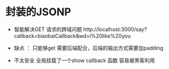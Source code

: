 # 封装的JSONP

- 智能解决GET 请求的跨域问题
    http://localhost:3000/say?callback=biaobaiCallback&wd=i%20like%20you

- 缺点 ： 只能够get
        需要后端配合，后端的输出方式需要加padding
- 不太安全
    全局挂载了一个show callback 函数 容易被黑客利用